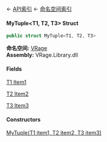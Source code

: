 ← [API索引](Api-Index) ← [命名空间索引](Namespace-Index)

#### MyTuple&lt;T1, T2, T3&gt; Struct

```csharp
public struct MyTuple<T1, T2, T3>
```

**命名空间:** [VRage](VRage)  
**Assembly:** VRage.Library.dll

#### Fields

[T1 Item1](VRage.MyTuple`3.Item1)

> 

[T2 Item2](VRage.MyTuple`3.Item2)

> 

[T3 Item3](VRage.MyTuple`3.Item3)

> 

#### Constructors

[MyTuple(T1 item1, T2 item2, T3 item3)](VRage.MyTuple`3..ctor)

> 

